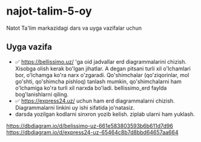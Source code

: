 # najot-talim-5-oy

Natot Ta'lim markazidagi dars va uyga vazifalar uchun

## Uyga vazifa
- ✅ https://bellissimo.uz/ 'ga oid jadvallar erd diagrammalarini chizish. Xisobga olish kerak bo'lgan jihatlar. A degan pitsani turli xil o'lchamlari bor, o'lchamga ko'ra narx o'zgaradi. Qo'shimchalar (qo'ziqorinlar, mol go'shti, qo'shimcha pishloq) tanlash mumkin, qo'shimchalarni ham o'lchamiga ko'ra turli xil narxda bo'ladi. bellissimo_erd faylda bog'lanishlarni qiling. 
- ✅ https://express24.uz/ uchun ham erd diagrammalarni chizish. Diagrammalarni linkini uy ishi sifatida jo'natasiz. 
- darsda yozilgan kodlarni sinxron yozib kelish. ziplab ularni ham yuklash.

https://dbdiagram.io/d/belissimo-uz-661e583803593b6b611d7d96
https://dbdiagram.io/d/express24-uz-65464c8b7d8bbd64657aa664